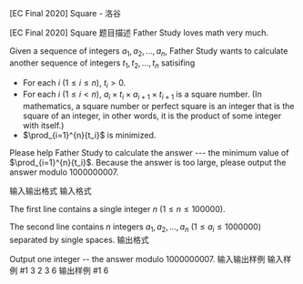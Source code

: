 



[EC Final 2020] Square - 洛谷














[EC Final 2020] Square
题目描述
Father Study loves math very much.

Given a sequence of integers $a_1,a_2,...,a_n$, Father Study wants to calculate another sequence of integers $t_1,t_2,...,t_n$ satisifing 
- For each $i~(1 \le i \le n)$, $t_i > 0$.
- For each $i~(1\le i < n)$, $a_i \times t_i \times a_{i+1} \times t_{i+1}$ is a square number. (In mathematics, a square number or perfect square is an integer that is the square of an integer, in other words, it is the product of some integer with itself.)
- $\prod_{i=1}^{n}{t_i}$ is minimized.


Please help Father Study to calculate the answer --- the minimum value of $\prod_{i=1}^{n}{t_i}$. Because the answer is too large, please output the answer modulo $1000000007$.

输入输出格式
输入格式

The first line contains a single integer $n$ ($1\le n \le 100000$).

The second line contains $n$ integers $a_1, a_2, ..., a_n$ ($1 \le a_i \le 1000000$) separated by single spaces.
输出格式

Output one integer -- the answer modulo $1000000007$. 
输入输出样例
输入样例 #1
3
2 3 6
输出样例 #1
6






